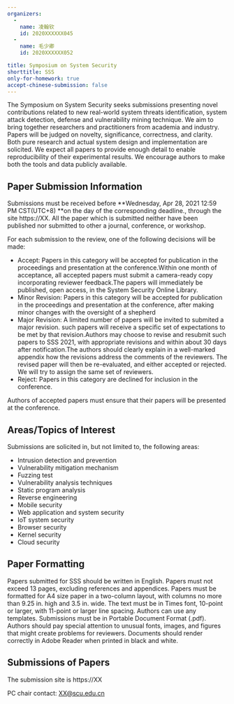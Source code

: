 ```yaml
---
organizers:
  -
    name: 凌翰钦   
    id: 2020XXXXXX045
  -
    name: 毛少卿 
    id: 2020XXXXXX052

title: Symposium on System Security     
shorttitle: SSS
only-for-homework: true
accept-chinese-submission: false
---
```


The Symposium on System Security seeks submissions presenting novel contributions related to new real-world system threats identification, system attack detection, defense and vulnerability mining technique. We aim to bring together researchers and practitioners from academia and industry.
Papers will be judged on novelty, significance, correctness, and clarity. Both pure research and actual system design and implementation are solicited. We expect all papers to provide enough detail to enable reproducibility of their experimental results. We encourage authors to make both the tools and data publicly available.

## Paper Submission Information
Submissions must be received before **Wednesday, Apr 28, 2021 12:59 PM  CST(UTC+8) **on the day of the corresponding deadline., through the site https://XX. All the paper which is submitted neither have been published nor submitted to other a journal, conference, or workshop.

For each submission to the review, one of the following decisions will be made:

+ Accept: Papers in this category will be accepted for publication in the proceedings and presentation at the conference.Within one month of acceptance, all accepted papers must submit a camera-ready copy incorporating reviewer feedback.The papers will immediately be published, open access, in the System Security Online Library.
+ Minor Revision: Papers in this category will be accepted for publication in the proceedings and presentation at the conference, after making minor changes with the oversight of a shepherd
+ Major Revision: A limited number of papers will be invited to submited a major revision. such papers will receive a specific set of expectations to be met by that revision.Authors may choose to revise and resubmit such papers to SSS 2021, with appropriate revisions and within about 30 days after notification.The authors should clearly explain in a well-marked appendix how the revisions address the comments of the reviewers. The revised paper will then be re-evaluated, and either accepted or rejected. We will try to assign the same set of reviewers.
+ Reject: Papers in this category are declined for inclusion in the conference.

Authors of accepted papers must ensure that their papers will be presented at the conference.

## Areas/Topics of Interest
Submissions are solicited in, but not limited to, the following areas:

+ Intrusion detection and prevention
+ Vulnerability mitigation mechanism
+ Fuzzing test
+ Vulnerability analysis techniques
+ Static program analysis
+ Reverse engineering
+ Mobile security
+ Web application and system security
+ IoT system security
+ Browser security
+ Kernel security
+ Cloud security


## Paper Formatting

Papers submitted for SSS should be written in English. Papers must not exceed 13 pages, excluding references and appendices. Papers must be formatted for A4 size paper in a two-column layout, with columns no more than 9.25 in. high and 3.5 in. wide. The text must be in Times font, 10-point or larger, with 11-point or larger line spacing. Authors can use any templates. Submissions must be in Portable Document Format (.pdf). Authors should pay special attention to unusual fonts, images, and figures that might create problems for reviewers. Documents should render correctly in Adobe Reader when printed in black and white.

## Submissions of Papers

The submission site is https://XX

PC chair contact: XX@scu.edu.cn
